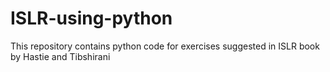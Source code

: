 # ISLR-using-python
This repository contains python code for exercises suggested in ISLR book by Hastie and Tibshirani
